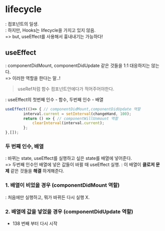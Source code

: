 # lifecycle
: 컴포넌트의 일생.\
: 하지만, Hooks는 lifecycle을 가지고 있지 않음.\
=> but, useEffect를 사용해서 흉내내기는 가능하다!

## useEffect
: componentDidMount, componentDidUpdate 같은 것들을 1:1 대응하지는 않는다.\
=> 이러한 역할을 한다는 말..!
> useRef처럼 함수 컴포넌트안에다가 적어주어야한다.

: useEffect의 첫번째 인수 - 함수, 두번째 인수 - 배열
``` jsx
useEffect(()=> { // componentDidMount,componentDidUpdate 역할
        interval.current = setInterval(changeHand, 100);
        return () => { // componentWillUnmount 역할
            clearInterval(interval.current);
        };
},[]);
```
### 두 번째 인수, 배열
: 바뀌는 state, useEffect를 실행하고 싶은 state를 배열에 넣어준다.\
=> 두번째 인수인 배열에 넣은 값들이 바뀔 때 useEffect 실행.
: 이 배열이 __클로저 문제__ 같은 것들을 __해결__ 하게해준다.

### 1. 배열이 비었을 경우 (componentDidMount 역할)
: 처음에만 실행하고, 뭐가 바뀌든 다시 실행 X.

### 2. 배열에 값을 넣었을 경우 (componentDidUpdate 역할)


- 138 번째 부터 다시 시작